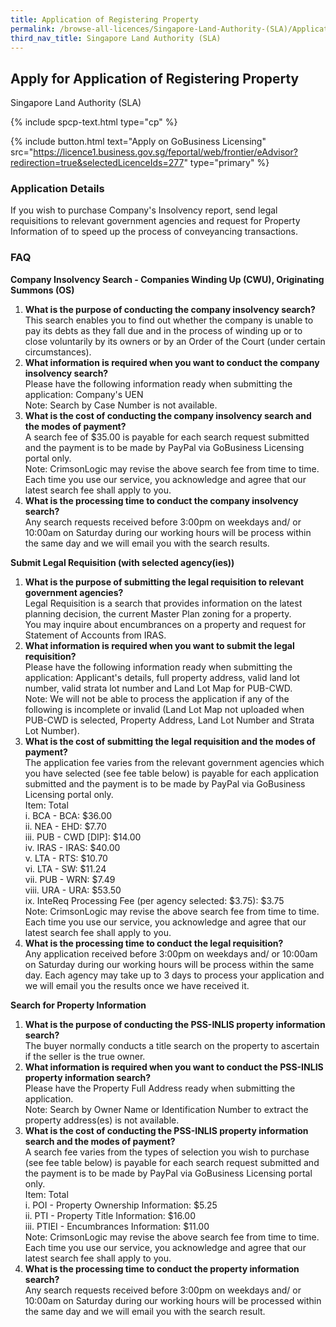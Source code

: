 ```yaml
---
title: Application of Registering Property
permalink: /browse-all-licences/Singapore-Land-Authority-(SLA)/Application-of-Registering-Property
third_nav_title: Singapore Land Authority (SLA)
---
```


## Apply for Application of Registering Property

Singapore Land Authority (SLA)

{% include spcp-text.html type="cp" %}

{% include button.html text="Apply on GoBusiness Licensing" src="https://licence1.business.gov.sg/feportal/web/frontier/eAdvisor?redirection=true&selectedLicenceIds=277" type="primary" %}

<H3>Application Details</H3>

<p>If you wish to purchase Company's Insolvency report, send legal requisitions to relevant government agencies and request for Property Information of to speed up the process of conveyancing transactions.</p>
 <h3>FAQ</h3>
 <p><strong>Company Insolvency Search - Companies Winding Up (CWU), Originating Summons (OS)</strong></p>
 <ol>
 <li><strong>What is the purpose of conducting the company insolvency search?<br /></strong>This search enables you to find out whether the company is unable to pay its debts as they fall due and in the process of winding up or to close voluntarily by its owners or by an Order of the Court (under certain circumstances).</li>
 <li><strong>What information is required when you want to conduct the company insolvency search?<br /></strong>Please have the following information ready when submitting the application: Company's UEN<br />Note: Search by Case Number is not available.</li>
 <li><strong>What is the cost of conducting the company insolvency search and the modes of payment?<br /></strong>A search fee of $35.00 is payable for each search request submitted and the payment is to be made by PayPal via GoBusiness Licensing portal only.<br />Note: CrimsonLogic may revise the above search fee from time to time. Each time you use our service, you acknowledge and agree that our latest search fee shall apply to you.</li>
 <li><strong>What is the processing time to conduct the company insolvency search?<br /></strong>Any search requests received before 3:00pm on weekdays and/ or 10:00am on Saturday during our working hours will be process within the same day and we will email you with the search results.</li>
 </ol>
 <p><strong>Submit Legal Requisition (with selected agency(ies))</strong></p>
 <ol>
 <li><strong>What is the purpose of submitting the legal requisition to relevant government agencies?<br /></strong>Legal Requisition is a search that provides information on the latest planning decision, the current Master Plan zoning for a property.<br />You may inquire about encumbrances on a property and request for Statement of Accounts from IRAS.</li>
 <li><strong>What information is required when you want to submit the legal requisition?<br /></strong>Please have the following information ready when submitting the application: Applicant's details, full property address, valid land lot number, valid strata lot number and Land Lot Map for PUB-CWD.<br />Note: We will not be able to process the application if any of the following is incomplete or invalid (Land Lot Map not uploaded when PUB-CWD is selected, Property Address, Land Lot Number and Strata Lot Number).</li>
 <li><strong>What is the cost of submitting the legal requisition and the modes of payment?<br /></strong>The application fee varies from the relevant government agencies which you have selected (see fee table below) is payable for each application submitted and the payment is to be made by PayPal via GoBusiness Licensing portal only.<br />Item: Total<br />i. BCA - BCA: $36.00<br />ii. NEA - EHD: $7.70<br />iii. PUB - CWD [DIP]: $14.00<br />iv. IRAS - IRAS: $40.00<br />v. LTA - RTS: $10.70<br />vi. LTA - SW: $11.24<br />vii. PUB - WRN: $7.49<br />viii. URA - URA: $53.50<br />ix. InteReq Processing Fee (per agency selected: $3.75): $3.75<br />Note: CrimsonLogic may revise the above search fee from time to time. Each time you use our service, you acknowledge and agree that our latest search fee shall apply to you.</li>
 <li><strong>What is the processing time to conduct the legal requisition?<br /></strong>Any application received before 3:00pm on weekdays and/ or 10:00am on Saturday during our working hours will be process within the same day. Each agency may take up to 3 days to process your application and we will email you the results once we have received it.</li>
 </ol>
 <p><strong>Search for Property Information</strong></p>
 <ol>
 <li><strong>What is the purpose of conducting the PSS-INLIS property information search?<br /></strong>The buyer normally conducts a title search on the property to ascertain if the seller is the true owner.</li>
 <li><strong>What information is required when you want to conduct the PSS-INLIS property information search?<br /></strong>Please have the Property Full Address ready when submitting the application.<br />Note: Search by Owner Name or Identification Number to extract the property address(es) is not available.</li>
 <li><strong>What is the cost of conducting the PSS-INLIS property information search and the modes of payment?<br /></strong>A search fee varies from the types of selection you wish to purchase (see fee table below) is payable for each search request submitted and the payment is to be made by PayPal via GoBusiness Licensing portal only.<br />Item: Total<br />i. POI - Property Ownership Information: $5.25<br />ii. PTI - Property Title Information: $16.00<br />iii. PTIEI - Encumbrances Information: $11.00<br />Note: CrimsonLogic may revise the above search fee from time to time. Each time you use our service, you acknowledge and agree that our latest search fee shall apply to you.</li>
 <li><strong>What is the processing time to conduct the property information search?<br /></strong>Any search requests received before 3:00pm on weekdays and/ or 10:00am on Saturday during our working hours will be processed within the same day and we will email you with the search result.</li>
 </ol>

